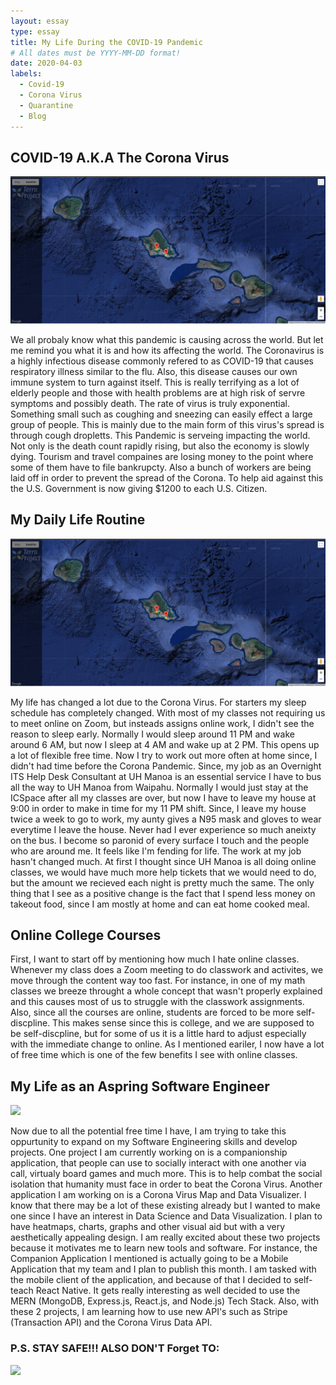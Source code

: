 ```yaml
---
layout: essay
type: essay
title: My Life During the COVID-19 Pandemic
# All dates must be YYYY-MM-DD format!
date: 2020-04-03
labels:
  - Covid-19
  - Corona Virus
  - Quarantine
  - Blog
---
```



## COVID-19 A.K.A The Corona Virus
<img class="ui image" src="../images/terra-project-map.png">

We all probaly know what this pandemic is causing across the world. But let me remind you what it is and how its affecting the world. The Coronavirus is a highly infectious disease commonly refered to as COVID-19 that causes respiratory illness similar to the flu. Also, this disease causes our own immune system to turn against itself. This is really terrifying as a lot of elderly people and those with health problems are at high risk of servre symptoms and possibly death. The rate of virus is truly exponential. Something small such as coughing and sneezing can easily effect a large group of people. This is mainly due to the main form of this virus's spread is through cough dropletts. This Pandemic is serveing impacting the world. Not only is the death count rapidly rising, but also the economy is slowly dying. Tourism and travel compaines are losing money to the point where some of them have to file bankrupcty.  Also a bunch of workers are being laid off in order to prevent the spread of the Corona. To help aid against this the U.S. Government is now giving $1200 to each U.S. Citizen.  

## My Daily Life Routine

<img class="ui image" src="../images/terra-project-map.png">

My life has changed a lot due to the Corona Virus. For starters my sleep schedule has completely changed. With most of my classes not requiring us to meet online on Zoom, but insteads assigns online work, I didn't see the reason to sleep early. Normally I would sleep around 11 PM and wake around 6 AM, but now I sleep at 4 AM and wake up at 2 PM. This opens up a lot of flexible free time. Now I try to work out more often at home since, I didn't had time before the Corona Pandemic. Since, my job as an Overnight ITS Help Desk Consultant at UH Manoa is an essential service I have to bus all the way to UH Manoa from Waipahu. Normally I would just stay at the ICSpace after all my classes are over, but now I have to leave my house at 9:00 in order to make in time for my 11 PM shift. Since, I leave my house twice a week to go to work, my aunty gives a N95 mask and gloves to wear everytime I leave the house. Never had I ever experience so much aneixty on the bus. I become so paronid of every surface I touch and the people who are around me. It feels like I'm fending for life. The work at my job hasn't changed much. At first I thought since UH Manoa is all doing online classes, we would have much more help tickets that we would need to do, but the amount we recieved each night is pretty much the same. The only thing that I see as a positive change is the fact that I spend less money on takeout food, since I am mostly at home and can eat home cooked meal.

## Online College Courses
First, I want to start off by mentioning how much I hate online classes. Whenever my class does a Zoom meeting to do classwork and activites, we move through the content way too fast. For instance, in one of my math classes we breeze throught a whole concept that wasn't properly explained and this causes most of us to struggle with the classwork assignments. Also, since all the courses are online, students are forced to be more self-discpline. This makes sense since this is college, and we are supposed to be self-discpline, but for some of us it is a little hard to adjust especially with the immediate change to online. As I mentioned eariler, I now have a lot of free time which is one of the few benefits I see with online classes. 

## My Life as an Aspring Software Engineer

<img class="ui image" src="../images/softwareengineer.png">

Now due to all the potential free time I have, I am trying to take this oppurtunity to expand on my Software Engineering skills and develop projects. One project I am currently working on is a companionship application, that people can use to socially interact with one another via call, virtualy board games and much more. This is to help combat the social isolation that humanity must face in order to beat the Corona Virus. Another application I am working on is a Corona Virus Map and Data Visualizer. I know that there may be a lot of these existing already but I wanted to make one since I have an interest in Data Science and Data Visualization. I plan to have heatmaps, charts, graphs and other visual aid but with a very aesthetically appealing design. I am really excited about these two projects because it motivates me to learn new tools and software. For instance, the Companion Application I mentioned is actually going to be a Mobile Application that my team and I plan to publish this month. I am tasked with the mobile client of the application, and because of that I decided to self-teach React Native. It gets really interesting as well decided to use the MERN (MongoDB, Express.js, React.js, and Node.js) Tech Stack. Also, with these 2 projects, I am learning how to use new API's such as Stripe (Transaction API) and the Corona Virus Data API. 
 


### P.S. STAY SAFE!!! ALSO DON'T Forget TO:

<img class="ui image" src="../images/washyourhand.png">

